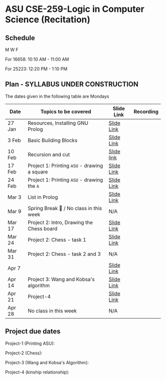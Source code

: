 # ASU CSE-259-Logic in Computer Science (Recitation)

## Schedule
M W F 

For 16658: 10:10 AM - 11:00 AM

For 25223: 12:20 PM - 1:10 PM


## Plan - SYLLABUS UNDER CONSTRUCTION
The dates given in the following table are Mondays

|Date|Topics to be covered|Slide Link|Recording|
|----|--------------------|----------|---------|
|27 Jan|Resources, Installing GNU Prolog|[Slide Link](./Recitation-1/CSE%20259%20-%20R1%20-%20Resources_and_GNU_Prolog_Installation.pdf)||
|3 Feb|Basic Building Blocks|[Slide Link](./Recitation-2/CSE%20259%20-%20R2%20-%20Basic-Building-Blocks.pdf)||
|10 Feb|Recursion and cut|[Slide link](./Recitation-3/CSE%20259%20-%20R3%20-%20Recursion-and-Cut.pdf)||
|17 Feb|Project 1: Printing `ASU` - drawing a square|[Slide Link](./Recitation-4/CSE%20259%20-%20R4%20-%20Project-1-Part-1.pdf)||
|24 Feb|Project 1: Printing `ASU` - drawing the `A`|[Slide Link](./Recitation-5/CSE%20259%20-%20R5%20-%20Project-1-Part-2.pdf)||
|Mar 3|List in Prolog|[Slide Link](./Recitation-6/CSE%20259%20-%20R6%20-%20List-in-Prolog.pdf)||
|Mar 9|Spring Break 🌴 / No class in this week|N/A||
|Mar 17|Project 2: Intro, Drawing the Chess board|[Slide Link]()||
|Mar 24|Project 2: Chess - task 1|[Slide Link]()||
|Mar 31|Project 2: Chess - task 2 and 3|N/A||
|Apr 7||[Slide Link]()||
|Apr 14|Project 3: Wang and Kobsa's algorithm|[Slide Link]()||
|Apr 21|Project-4|[Slide Link]()||
|Apr 28|No class in this week|N/A||


## Project due dates
Project-1 (Printing ASU):  

Project-2 (Chess): 

Project-3 (Wang and Kobsa's Algorithm):

Project-4 (kinship relationship):
